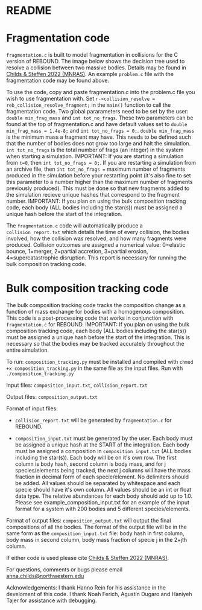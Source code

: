 # README

# Fragmentation code
	
`fragmentation.c` is built to model fragmentation in collisions for the C version of REBOUND.  The image below shows the decision tree used to resolve a collision between two massive bodies.  Details may be found in [Childs & Steffen 2022 (MNRAS)](https://watermark.silverchair.com/stac158.pdf?token=AQECAHi208BE49Ooan9kkhW_Ercy7Dm3ZL_9Cf3qfKAc485ysgAAA1YwggNSBgkqhkiG9w0BBwagggNDMIIDPwIBADCCAzgGCSqGSIb3DQEHATAeBglghkgBZQMEAS4wEQQMnL4Yznxh63A6av_WAgEQgIIDCfds3lkvab_I3hziUliJtsoYCnIMeZJXjW_W6tyvEKBMuc1FnqNLhrPgsg9sLnXdD8hrMzbBRFEVnXUjMY0LLM4IcJARStH-Yi33MA1BUHFREei99LVZqBKlB-cM9-Y3LEtuNQAUVlB-2txAK-RvneguwQMmDv8vlhaSf4gJbxuELOTbEVBfYcvQKGlevo7QEQyp7nND9hrUTX0oPMxYhn7BKc5pdRD79obahvyuhW85Ddu4AjakAJnJglqiriHxXC3otc1p5AGa_Skx6VAMPpM4sr0lRs2h74--sXtNLV-BOgqeVI7tKsgtx1HnqNlgLM49Q8gC17cQ-mkZhmbolftyzoGyb4M2WT9ErOUh0aIMcjXaLazrfG9cH5jFWqLGIrk5rWmVVTggDInrcjTFTrwYaDC82dSGsPCNt_GtKzCiMu45rCpqxkd7nCy8ciJXjixsl1XpBYJCKpocFR1tPWirVbEc5jZu-hdj3a3lekrWfzCnUGDR3uWcpy-ci64HZNYJj7IWCTTZpkTSsTbZ7rB1pADVi0irhqHvrg1pMfWwwmpTS1CRKoKpyTaarolRDUmSwyl2k29oHniRmiFXlVx370hxdZWl1djdpK-4XTmSMdjTQIFm7g9RnAuNyrC8yFkZnQ-hd9NFpyn1rRXeNBf3gXlm5q1A474xpj_M5RnH0YgELnMSHBCNRt8aCAfR7SyEuPbqe-drRgMuc3qXKI03MUj1MJqgvXDQNWVU-1xPAhsOiLc4eIzjLCw2pF-sjhOV1c_aCT9WH2UTVT8tGWONZU4pZlklOnz7W6gBB4JaUeQyKFZxiRKxn4u3h6vGLxpE3ZEvtCfbjnCrfeNCqly9vDGcmHOXtwODxKWrpnpBZDB0aGDWvy5rHS6WWkAB0dG93ydX1_jbPgNCT8z5EmV78gCpoAV-zzPkkmN7fBupraF3raOPn4Qb9er_VDiR1igdFyTgHSRiA4b3a_VaaiDeyPrycojZvD2Voqx2ij1NlKCQ-FJTyq6IIdAYkIN5u9EgnKRsEDkKrw).  An example `problem.c` file with the fragmentation code may be found above.
 
To use the code, copy and paste fragmentation.c into the problem.c file you wish to use fragmentation with.  Set `r->collision_resolve = reb_collision_resolve_fragment;` in the `main()` function to call the fragmentation code.  Two global pararameters need to be set by the user: `double min_frag_mass` and `int tot_no_frags`.  These two parameters can be found at the top of fragmentation.c and have default values set to `double min_frag_mass = 1.4e-8;` and `int tot_no_frags = 0;`.  `double min_frag_mass` is the minimum mass a fragment may have.  This needs to be defined such that the number of bodies does not grow too large and halt the simulation.  `int tot_no_frags` is the total number of frags (an integer) in the system when starting a simulation.  IMPORTANT: If you are starting a simulation from `t=0`, then `int tot_no_frags = 0;`.  If you are restarting a simulation from an archive file, then `int tot_no_frags =` maximum number of fragments produced in the simulation before your restarting point (it's also fine to set this parameter to a number higher than the maximum number of fragments previously produced).  This must be done so that new fragments added to the simulation recieve unique hashes that correspond to the fragment number.  IMPORTANT: If you plan on using the bulk composition tracking code, each body (ALL bodies including the star(s)) must be assigned a unique hash before the start of the integration.

The `fragmentation.c` code will automatically produce a `collision_report.txt` which details the time of every collision, the bodies involved, how the collision was resolved, and how many fragments were produced.  Collision outcomes are assigned a numerical value: 0=elastic bounce, 1=merger, 2=partial accretion, 3=partial erosion, 4=supercatastrophic disruption.  This report is necessary for running the bulk composition tracking code.



# Bulk composition tracking code

The bulk composition tracking code tracks the composition change as a function of mass exchange for bodies with a homogenous composition.  This code is a post-processing code that works in conjunction with `fragmentation.c` for REBOUND.  IMPORTANT: If you plan on using the bulk composition tracking code, each body (ALL bodies including the star(s)) must be assigned a unique hash before the start of the integration.  This is necessary so that the bodies may be tracked accurately throughout the entire simulation.

To run: `composition_tracking.py` must be installed and compiled with `chmod +x composition_tracking.py` in the same file as the input files.  Run with `./composition_tracking.py`

Input files: `composition_input.txt`, `collision_report.txt`

Output files: `composition_output.txt`

Format of input files:

- `collision_report.txt` will be generated by `fragmentation.c` for REBOUND.

- `composition_input.txt` must be generated by the user.  Each body must be assigned a unique hash at the START of the integration.  Each body must be assigned a composition in `composition_input.txt` (ALL bodies including the star(s)). Each body will be on it's own row.  The first column is body hash, second column is body mass, and for j species/elements being tracked, the next j columns will have the mass fraction in decimal form of each specie/element.  No delimiters should be added.  All values should be separated by whitespace and each specie should have it's own column.  All values should be an int or float data type.  The relative abundances for each body should add up to 1.0. Please see example_composition_input.txt for an example of the input format for a system with 200 bodies and 5 different species/elements.

Format of output files:
	`composition_output.txt` will output the final compositions of all the bodies.  The format of the output file will be in the same form as the `composition_input.txt` file: body hash in first column, body mass in second column, body mass fraction of specie j in the 2+jth column.
  
 If either code is used please cite [Childs & Steffen 2022 (MNRAS)](https://watermark.silverchair.com/stac158.pdf?token=AQECAHi208BE49Ooan9kkhW_Ercy7Dm3ZL_9Cf3qfKAc485ysgAAA1YwggNSBgkqhkiG9w0BBwagggNDMIIDPwIBADCCAzgGCSqGSIb3DQEHATAeBglghkgBZQMEAS4wEQQMnL4Yznxh63A6av_WAgEQgIIDCfds3lkvab_I3hziUliJtsoYCnIMeZJXjW_W6tyvEKBMuc1FnqNLhrPgsg9sLnXdD8hrMzbBRFEVnXUjMY0LLM4IcJARStH-Yi33MA1BUHFREei99LVZqBKlB-cM9-Y3LEtuNQAUVlB-2txAK-RvneguwQMmDv8vlhaSf4gJbxuELOTbEVBfYcvQKGlevo7QEQyp7nND9hrUTX0oPMxYhn7BKc5pdRD79obahvyuhW85Ddu4AjakAJnJglqiriHxXC3otc1p5AGa_Skx6VAMPpM4sr0lRs2h74--sXtNLV-BOgqeVI7tKsgtx1HnqNlgLM49Q8gC17cQ-mkZhmbolftyzoGyb4M2WT9ErOUh0aIMcjXaLazrfG9cH5jFWqLGIrk5rWmVVTggDInrcjTFTrwYaDC82dSGsPCNt_GtKzCiMu45rCpqxkd7nCy8ciJXjixsl1XpBYJCKpocFR1tPWirVbEc5jZu-hdj3a3lekrWfzCnUGDR3uWcpy-ci64HZNYJj7IWCTTZpkTSsTbZ7rB1pADVi0irhqHvrg1pMfWwwmpTS1CRKoKpyTaarolRDUmSwyl2k29oHniRmiFXlVx370hxdZWl1djdpK-4XTmSMdjTQIFm7g9RnAuNyrC8yFkZnQ-hd9NFpyn1rRXeNBf3gXlm5q1A474xpj_M5RnH0YgELnMSHBCNRt8aCAfR7SyEuPbqe-drRgMuc3qXKI03MUj1MJqgvXDQNWVU-1xPAhsOiLc4eIzjLCw2pF-sjhOV1c_aCT9WH2UTVT8tGWONZU4pZlklOnz7W6gBB4JaUeQyKFZxiRKxn4u3h6vGLxpE3ZEvtCfbjnCrfeNCqly9vDGcmHOXtwODxKWrpnpBZDB0aGDWvy5rHS6WWkAB0dG93ydX1_jbPgNCT8z5EmV78gCpoAV-zzPkkmN7fBupraF3raOPn4Qb9er_VDiR1igdFyTgHSRiA4b3a_VaaiDeyPrycojZvD2Voqx2ij1NlKCQ-FJTyq6IIdAYkIN5u9EgnKRsEDkKrw).
 
 For questions, comments or bugs please email anna.childs@northwestern.edu

Acknowledgements:
I thank Hanno Rein for his assistance in the develoment of this code.  I thank Noah Ferich, Agustín Dugaro and Haniyeh Tajer for assistance with debugging.
	
